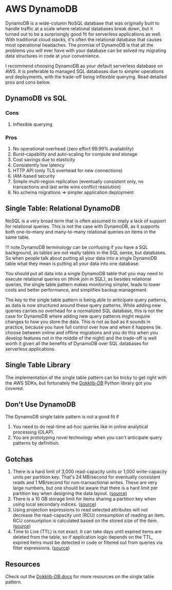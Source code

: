 # AWS DynamoDB

DynamoDB is a wide-column NoSQL database that was originally built to handle traffic at a scale where relational databases break down, but it turned out to be a surprisingly good fit for serverless applications as well. With traditional cloud stacks, it's often the relational database that causes most operational headaches.  The promise of DynamoDB is that all the problems you will ever have with your database can be solved my migrating data structures in code at your convenience.

I recommend choosing DynamoDB as your default serverless database on AWS. It is preferable to managed SQL databases due to simpler operations and deployments, with the trade-off being inflexible querying. Read detailed pros and cons below.

## DynamoDB vs SQL

### Cons

1. Inflexible querying

### Pros

1. No operational overhead (zero effort 99.99% availability)
2. Burst-capability and auto-scaling for compute and storage
3. Cost savings due to elasticity
4. Consistently low latency
5. HTTP API (only TLS overhead for new connections)
6. IAM-based security
7. Simple multi-region replication (eventually consistent only, no transactions and last write wins conflict resolution)
8. No schema migrations => simpler application deployment

## Single Table: Relational DynamoDB

NoSQL is a very broad term that is often assumed to imply a lack of support for relational queries. This is not the case with DynamoDB, as it supports both one-to-many and many-to-many relational queries on items in the same table. 

!!! note
    DynamoDB terminology can be confusing if you have a SQL background, as tables are not really tables in the SQL sense, but databases. So when people talk about putting all your data into a single DynamoDB table what they mean is putting all your data into one database.

You should put all data into a single DynamoDB table that you may need to execute relational queries on (think join in SQL), as besides relational queries, the single table pattern makes monitoring simpler, leads to lower costs and better performance, and simplifies backup management.

The key to the single table pattern is being able to anticipate query patterns, as data is now structured around these query patterns. While adding new queries carries no overhead for a normalized SQL database, this is not the case for DynamoDB where adding new query patterns might require changes to how you store the data. This is not as bad as it sounds in practice, because you have full control over how and when it happens (ie. choose between online and offline migrations and you do this when you develop features not in the middle of the night) and the trade-off is well worth it given all the benefits of DynamoDB over SQL databases for serverless applications.

## Single Table Library

The implementation of the single table pattern can be tricky to get right with the AWS SDKs, but fortunately the [Dokklib-DB](/libs/db/) Python library got you covered.

## Don't Use DynamoDB

The DynamoDB single table pattern is not a good fit if 

1. You need to do real-time ad-hoc queries like in online analytical processing (OLAP).
2. You are prototyping novel technology when you can't anticipate query patterns by definition.

## Gotchas

1. There is a hard limit of 3,000 read-capacity units or 1,000 write-capacity units per partition key. That's 24 MB/second for eventually consistent reads and 1 MB/second for non-transactional writes. These are very large numbers, but one should be aware that there is a hard limit per partition key when designing the data layout. ([source](https://docs.aws.amazon.com/amazondynamodb/latest/developerguide/HowItWorks.ReadWriteCapacityMode.html))
1. There is a 10 GB storage limit for items sharing a partition key when using local secondary indices. ([source](https://docs.amazonaws.cn/en_us/amazondynamodb/latest/developerguide/LSI.html#LSI.ItemCollections.SizeLimit))
1. Using projection expressions to read selected attributes will not decrease the read-capacity unit (RCU) consumption of reading an item. RCU consumption is calculated based on the stored size of the item. ([source](https://stackoverflow.com/q/40229501))
1. Time to Live (TTL) is not exact. It can take days until expired items are deleted from the table, so if application logic depends on the TTL, expired items must be detected in code or filtered out from queries via filter expressions. ([source](https://docs.aws.amazon.com/amazondynamodb/latest/developerguide/howitworks-ttl.html))

## Resources

Check out the [Dokklib-DB docs](/libs/db/resources/) for more resources on the single table pattern.

